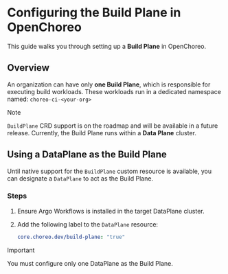 # Configuring the Build Plane in OpenChoreo

This guide walks you through setting up a **Build Plane** in OpenChoreo.

## Overview

An organization can have only **one Build Plane**, which is responsible for executing build workloads. These workloads run in a dedicated namespace named: `choreo-ci-<your-org>`

> [!NOTE]
> `BuildPlane` CRD support is on the roadmap and will be available in a future release. Currently, the Build Plane runs within a **Data Plane** cluster.

## Using a DataPlane as the Build Plane

Until native support for the `BuildPlane` custom resource is available, you can designate a `DataPlane` to act as the Build Plane.

### Steps

1. Ensure Argo Workflows is installed in the target DataPlane cluster.
2. Add the following label to the `DataPlane` resource:

   ```yaml
   core.choreo.dev/build-plane: "true"
   ```

> [!IMPORTANT]
> You must configure only one DataPlane as the Build Plane.
